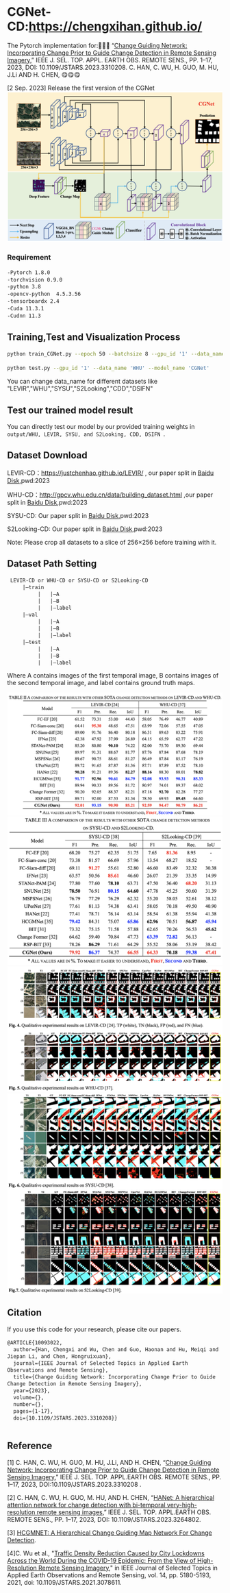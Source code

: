 # CGNet-CD:https://chengxihan.github.io/
The Pytorch implementation for::gift::gift::gift:
“[Change Guiding Network: Incorporating Change Prior to Guide Change Detection in Remote Sensing Imagery](https://ieeexplore.ieee.org/document/10234560?denied=),” IEEE J. SEL. TOP. APPL. EARTH OBS. REMOTE SENS., PP. 1–17, 2023, DOI: 10.1109/JSTARS.2023.3310208.
 C. HAN, C. WU, H. GUO, M. HU, J.Li AND H. CHEN, :yum::yum::yum:

[2 Sep. 2023] Release the first version of the CGNet
![image-20230415](/picture/CGNet.png)
### Requirement  
```bash
-Pytorch 1.8.0  
-torchvision 0.9.0  
-python 3.8  
-opencv-python  4.5.3.56  
-tensorboardx 2.4  
-Cuda 11.3.1  
-Cudnn 11.3  
```
## Training,Test and Visualization Process   

```bash
python train_CGNet.py --epoch 50 --batchsize 8 --gpu_id '1' --data_name 'WHU' --model_name 'CGNet'

python test.py --gpu_id '1' --data_name 'WHU' --model_name 'CGNet'
```
You can change data_name for different datasets like "LEVIR","WHU","SYSU","S2Looking","CDD","DSIFN"
## Test our trained model result 
You can directly test our model by our provided training weights in  `output/WHU, LEVIR, SYSU, and S2Looking, CDD, DSIFN `.

## Dataset Download   
LEVIR-CD：https://justchenhao.github.io/LEVIR/  , our paper split in [Baidu Disk](https://pan.baidu.com/s/1VVry18KFl2MSWS6_IOlYRA?pwd=2023),pwd:2023 

WHU-CD：http://gpcv.whu.edu.cn/data/building_dataset.html ,our paper split in [Baidu Disk](https://pan.baidu.com/s/1ZLmIyWvHnwyzhyl4xt-GwQ?pwd=2023),pwd:2023

SYSU-CD: Our paper split in [Baidu Disk](https://pan.baidu.com/s/1p0QfogZm4BM0dd1a0LTBBw?pwd=2023),pwd:2023

S2Looking-CD: Our paper split in [Baidu Disk](https://pan.baidu.com/s/1wAXPHhCLJTqPX0pC2RBMsg?pwd=2023),pwd:2023

Note: Please crop all datasets to a slice of 256×256 before training with it.

## Dataset Path Setting
```
 LEVIR-CD or WHU-CD or SYSU-CD or S2Looking-CD
     |—train  
          |   |—A  
          |   |—B  
          |   |—label  
     |—val  
          |   |—A  
          |   |—B  
          |   |—label  
     |—test  
          |   |—A  
          |   |—B  
          |   |—label
  ```        
 Where A contains images of the first temporal image, B contains images of the second temporal image, and label contains ground truth maps.  
 
![image-20230415](/picture/CGNet-2.png)
![image-20230415](/picture/CGNet-3.png)
![image-20230415](/picture/CGNet-4.png)
![image-20230415](/picture/CGNet-5.png)
![image-20230415](/picture/CGNet-6.png)

## Citation 

 If you use this code for your research, please cite our papers.  

```
@ARTICLE{10093022,
  author={Han, Chengxi and Wu, Chen and Guo, Haonan and Hu, Meiqi and Jiepan Li, and Chen, Hongruixuan},
  journal={IEEE Journal of Selected Topics in Applied Earth Observations and Remote Sensing}, 
  title={Change Guiding Network: Incorporating Change Prior to Guide Change Detection in Remote Sensing Imagery}, 
  year={2023},
  volume={},
  number={},
  pages={1-17},
  doi={10.1109/JSTARS.2023.3310208}}


```

## Reference  
[1] C. HAN, C. WU, H. GUO, M. HU, J.Li, AND H. CHEN, 
“[Change Guiding Network: Incorporating Change Prior to Guide Change Detection in Remote Sensing Imagery](https://ieeexplore.ieee.org/document/10234560?denied=),” IEEE J. SEL. TOP. APPL.EARTH OBS. REMOTE SENS., PP. 1–17, 2023, DOI:10.1109/JSTARS.2023.3310208 .

[2] C. HAN, C. WU, H. GUO, M. HU, AND H. CHEN, 
“[HANet: A hierarchical attention network for change detection with bi-temporal very-high-resolution remote sensing images](https://ieeexplore.ieee.org/abstract/document/10093022),” IEEE J. SEL. TOP. APPL.EARTH OBS. REMOTE SENS., PP. 1–17, 2023, DOI: 10.1109/JSTARS.2023.3264802.


[3] [HCGMNET: A Hierarchical Change Guiding Map Network For Change Detection](https://doi.org/10.48550/arXiv.2302.10420).

[4]C. Wu et al., "[Traffic Density Reduction Caused by City Lockdowns Across the World During the COVID-19 Epidemic: From the View of High-Resolution Remote Sensing Imagery](https://ieeexplore.ieee.org/abstract/document/9427164)," in IEEE Journal of Selected Topics in Applied Earth Observations and Remote Sensing, vol. 14, pp. 5180-5193, 2021, doi: 10.1109/JSTARS.2021.3078611.
